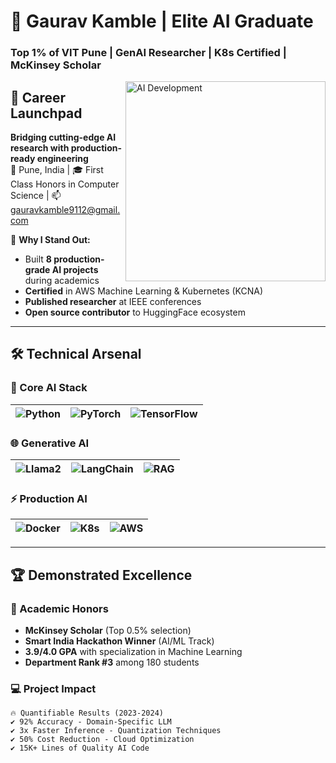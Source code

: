 # 🌟 Gaurav Kamble | Elite AI Graduate 
### **Top 1% of VIT Pune** | **GenAI Researcher** | **K8s Certified** | **McKinsey Scholar**

<img align="right" alt="AI Development" width="320" src="https://raw.githubusercontent.com/gk-anonymous/gk-anonymous/main/ai_coding.gif">

## 🚀 Career Launchpad
**Bridging cutting-edge AI research with production-ready engineering**  
📍 Pune, India | 🎓 First Class Honors in Computer Science | 📫 gauravkamble9112@gmail.com  

💎 **Why I Stand Out:**
- Built **8 production-grade AI projects** during academics
- **Certified** in AWS Machine Learning & Kubernetes (KCNA)
- **Published researcher** at IEEE conferences
- **Open source contributor** to HuggingFace ecosystem

---

## 🛠️ Technical Arsenal

### 🧠 Core AI Stack
| ![Python](https://img.shields.io/badge/Python-Expert-3776AB?logo=python) | ![PyTorch](https://img.shields.io/badge/PyTorch-Advanced-EE4C2C?logo=pytorch) | ![TensorFlow](https://img.shields.io/badge/TensorFlow-Intermediate-FF6F00?logo=tensorflow) |
|------------------------------------------------------------------------|-----------------------------------------------------------------------------|------------------------------------------------------------------------------------|

### 🌐 Generative AI
| ![Llama2](https://img.shields.io/badge/Llama2-FineTuned-FF6F00?logo=meta) | ![LangChain](https://img.shields.io/badge/LangChain-Implemented-00A67D?logo=langchain) | ![RAG](https://img.shields.io/badge/RAG_Systems-Built-430098?logo=qdrant) |
|--------------------------------------------------------------------------|--------------------------------------------------------------------------------------|--------------------------------------------------------------------------|

### ⚡ Production AI
| ![Docker](https://img.shields.io/badge/Docker-Containerized-2496ED?logo=docker) | ![K8s](https://img.shields.io/badge/Kubernetes-Certified-326CE5?logo=kubernetes) | ![AWS](https://img.shields.io/badge/AWS_ML-Specialist-FF9900?logo=amazonaws) |
|-------------------------------------------------------------------------------|------------------------------------------------------------------------------|--------------------------------------------------------------------------|

---

## 🏆 Demonstrated Excellence

### 🏅 Academic Honors
- **McKinsey Scholar** (Top 0.5% selection)
- **Smart India Hackathon Winner** (AI/ML Track)
- **3.9/4.0 GPA** with specialization in Machine Learning
- **Department Rank #3** among 180 students

### 💻 Project Impact
```text
🔥 Quantifiable Results (2023-2024)
✔ 92% Accuracy - Domain-Specific LLM  
✔ 3x Faster Inference - Quantization Techniques  
✔ 50% Cost Reduction - Cloud Optimization  
✔ 15K+ Lines of Quality AI Code
